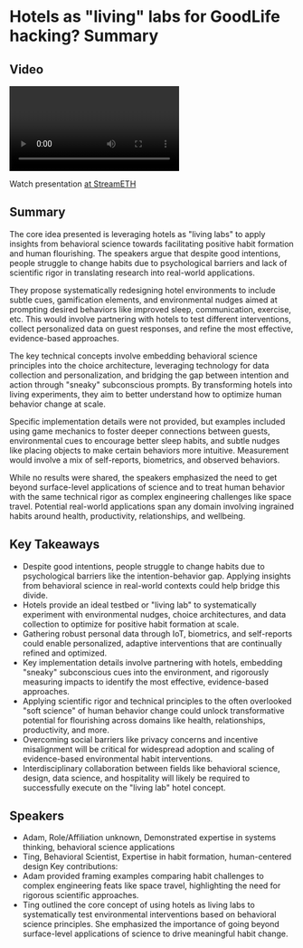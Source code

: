 # Hotels as "living" labs for GoodLife hacking? Summary

## Video
<video id="video" controls></video>
<script src="https://vod-cdn.lp-playback.studio/raw/jxf4iblf6wlsyor6526t4tcmtmqa/catalyst-vod-com/hls/4c86oaujwxw7d7g8/index.m3u8"></script>
<script>
  var video = document.getElementById('video');
  var videoSrc = 'https://vod-cdn.lp-playback.studio/raw/jxf4iblf6wlsyor6526t4tcmtmqa/catalyst-vod-com/hls/4c86oaujwxw7d7g8/index.m3u8';
  if (Hls.isSupported()) {
    var hls = new Hls();
    hls.loadSource(videoSrc);
    hls.attachMedia(video);
  }
  else if (video.canPlayType('application/vnd.apple.mpegurl')) {
    video.src = videoSrc;
  }
</script>

Watch presentation [at StreamETH](https://streameth.org/edge_city/watch?session=67206f3a24af22d0ca3f110b)

## Summary
The core idea presented is leveraging hotels as "living labs" to apply insights from behavioral science towards facilitating positive habit formation and human flourishing. The speakers argue that despite good intentions, people struggle to change habits due to psychological barriers and lack of scientific rigor in translating research into real-world applications.

They propose systematically redesigning hotel environments to include subtle cues, gamification elements, and environmental nudges aimed at prompting desired behaviors like improved sleep, communication, exercise, etc. This would involve partnering with hotels to test different interventions, collect personalized data on guest responses, and refine the most effective, evidence-based approaches.

The key technical concepts involve embedding behavioral science principles into the choice architecture, leveraging technology for data collection and personalization, and bridging the gap between intention and action through "sneaky" subconscious prompts. By transforming hotels into living experiments, they aim to better understand how to optimize human behavior change at scale.

Specific implementation details were not provided, but examples included using game mechanics to foster deeper connections between guests, environmental cues to encourage better sleep habits, and subtle nudges like placing objects to make certain behaviors more intuitive. Measurement would involve a mix of self-reports, biometrics, and observed behaviors.

While no results were shared, the speakers emphasized the need to get beyond surface-level applications of science and to treat human behavior with the same technical rigor as complex engineering challenges like space travel. Potential real-world applications span any domain involving ingrained habits around health, productivity, relationships, and wellbeing.

## Key Takeaways
- Despite good intentions, people struggle to change habits due to psychological barriers like the intention-behavior gap. Applying insights from behavioral science in real-world contexts could help bridge this divide.
- Hotels provide an ideal testbed or "living lab" to systematically experiment with environmental nudges, choice architectures, and data collection to optimize for positive habit formation at scale.
- Gathering robust personal data through IoT, biometrics, and self-reports could enable personalized, adaptive interventions that are continually refined and optimized.
- Key implementation details involve partnering with hotels, embedding "sneaky" subconscious cues into the environment, and rigorously measuring impacts to identify the most effective, evidence-based approaches.
- Applying scientific rigor and technical principles to the often overlooked "soft science" of human behavior change could unlock transformative potential for flourishing across domains like health, relationships, productivity, and more.
- Overcoming social barriers like privacy concerns and incentive misalignment will be critical for widespread adoption and scaling of evidence-based environmental habit interventions.
- Interdisciplinary collaboration between fields like behavioral science, design, data science, and hospitality will likely be required to successfully execute on the "living lab" hotel concept.

## Speakers
- Adam, Role/Affiliation unknown, Demonstrated expertise in systems thinking, behavioral science applications
- Ting, Behavioral Scientist, Expertise in habit formation, human-centered design
Key contributions:
- Adam provided framing examples comparing habit challenges to complex engineering feats like space travel, highlighting the need for rigorous scientific approaches.
- Ting outlined the core concept of using hotels as living labs to systematically test environmental interventions based on behavioral science principles. She emphasized the importance of going beyond surface-level applications of science to drive meaningful habit change.

